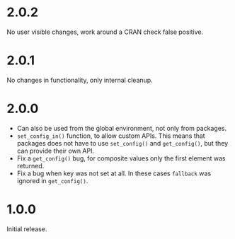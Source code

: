 
# 2.0.2

No user visible changes, work around a CRAN check false positive.

# 2.0.1

No changes in functionality, only internal cleanup.

# 2.0.0

* Can also be used from the global environment, not only from packages.
* `set_config_in()` function, to allow custom APIs. This means that
  packages does not have to use `set_config()` and `get_config()`, but
  they can provide their own API.
* Fix a `get_config()` bug, for composite values only the first element
  was returned.
* Fix a bug when key was not set at all. In these cases `fallback` was
  ignored in `get_config()`.

# 1.0.0

Initial release.
